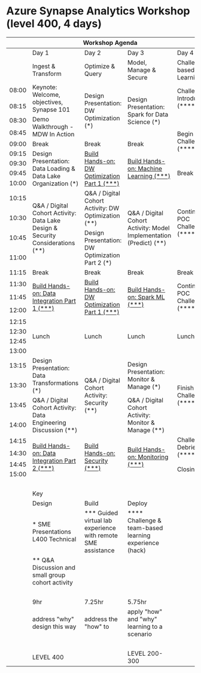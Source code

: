 # Azure Synapse Analytics Workshop (level 400, 4 days)

<table>
    <thead><tr>
        <th colspan=5>Workshop Agenda</th>
    </tr></thead>
    <tbody>
        <tr>
            <td>&nbsp;</td>
            <td>Day 1</td>
            <td>Day 2</td>
            <td>Day 3</td>
            <td>Day 4</td>
        </tr>
        <tr>
            <td>&nbsp;</td>
            <td>Ingest & Transform</td>
            <td>Optimize & Query</td>
            <td>Model, Manage & Secure</td>
            <td>Challenge-based Learning</td>
        </tr>
        <tr>
            <td>08:00</td>
            <td rowspan=2>Keynote: Welcome, objectives, Synapse 101</td>
            <td rowspan=4>Design Presentation: DW Optimization (*)</td>
            <td rowspan=4>Design Presentation: Spark for Data Science (*)</td>
            <td rowspan=2>Challenge Introduction (****)</td>
        </tr>
        <tr><td>08:15</td></tr>
        <tr>
            <td>08:30</td>
            <td rowspan=2>Demo Walkthrough - MDW In Action</td>
            <td rowspan=5>Begin POC Challenge (****)</td>
        </tr>
        <tr><td>08:45</td></tr>
        <tr>
            <td>09:00</td>
            <td>Break</td>
            <td>Break</td>
            <td>Break</td>
        </tr>
        <tr>
            <td>09:15</td>
            <td rowspan=4>Design Presentation: Data Loading & Data Lake Organization (*)</td>
            <td rowspan=4><a href="./day-02/lab03-dw-optimization-part-1.md">Build Hands-on: DW Optimization Part 1 (***)</a></td>
            <td rowspan=4><a href="./day-03/lab06-machine-learning.md">Build Hands-on: Machine Learning (***)</a></td>
        </tr>
        <tr><td>09:30</td></tr>
        <tr>
            <td>09:45</td>
            <td>Break</td>
        </tr>
        <tr>
            <td>10:00</td>
            <td rowspan=5>Continue POC Challenge (****)</td>
        </tr>
        <tr>
            <td>10:15</td>
            <td rowspan=4>Q&A / Digital Cohort Activity: Data Lake Design & Security Considerations (**)</td>
            <td rowspan=2>Q&A / Digital Cohort Activity: DW Optimization (**)</td>
            <td rowspan=4>Q&A / Digital Cohort Activity: Model Implementation (Predict) (**)</td>
        </tr>
        <tr><td>10:30</td></tr>
        <tr>
            <td>10:45</td>
            <td rowspan=2>Design Presentation: DW Optimization Part 2 (*)</td>
        </tr>
        <tr><td>11:00</td></tr>
        <tr><td>11:15</td><td>Break</td><td>Break</td><td>Break</td><td>Break</td></tr>
        <tr>
            <td>11:30</td>
            <td rowspan=3><a href="./day-01/lab01-data-integration-part-1.md">Build Hands-on: Data Integration Part 1 (***)</a></td>
            <td rowspan=3><a href="./day-02/lab04-dw-optimization-part-2.md">Build Hands-on: DW Optimization Part 1 (***)</a></td>
            <td rowspan=3><a href="./day-03/lab07-spark-ml.md">Build Hands-on: Spark ML (***)</a></td>
            <td rowspan=3>Continue POC Challenge (****)</td>
        </tr>
            <tr><td>11:45</td></tr>
            <tr><td>12:00</td></tr>
        <tr>
            <td>12:15</td>
            <td rowspan=4>Lunch</td>
            <td rowspan=4>Lunch</td>
            <td rowspan=4>Lunch</td>
            <td rowspan=4>Lunch</td>
        </tr>
        <tr><td>12:30</td></tr>
        <tr><td>12:45</td></tr>
        <tr><td>13:00</td></tr>
        <tr>
            <td>13:15</td>
            <td rowspan=2>Design Presentation: Data Transformations (*)</td>
            <td rowspan=4>Q&A / Digital Cohort Activity: Security (**)</td>
            <td rowspan=2>Design Presentation: Monitor & Manage (*)</td>
            <td rowspan=4>Finish POC Challenge (****)</td>
        </tr>
        <tr><td>13:30</td></tr>
        <tr>
            <td>13:45</td>
            <td rowspan=2>Q&A / Digital Cohort Activity: Data Engineering Discussion (**)</td>
            <td rowspan=2>Q&A / Digital Cohort Activity: Monitor & Manage (**)</td>
        </tr>
        <tr><td>14:00</td></tr>
        <tr>
            <td>14:15</td>
            <td rowspan=4><a href="./day-01/lab02-data-integration-part-2.md">Build Hands-on: Data Integration Part 2 (***)</a></td>
            <td rowspan=4><a href="./day-02/lab05-security.md">Build Hands-on: Security (***)</a></td>
            <td rowspan=4><a href="./day-03/lab08-monitoring">Build Hands-on: Monitoring (***)</a></td>
            <td rowspan=2>Challenge Debrief (****)</td>
        </tr>
        <tr><td>14:30</td></tr>
        <tr>
            <td>14:45</td>
            <td rowspan=2>Closing</td>
        </tr>
        <tr><td>15:00</td></tr>
        <tr><td colspan=5>&nbsp;</td></tr>
        <tr>
            <td>&nbsp;</td>
            <td colspan=3>Key</td>
            <td>&nbsp;</td>
        </tr>
        <tr>
            <td>&nbsp;</td>
            <td>Design</td>
            <td>Build</td>
            <td>Deploy</td>
            <td>&nbsp;</td>
        </tr>
        <tr>
            <td>&nbsp;</td>
            <td>* SME Presentations L400 Technical</td>
            <td>*** Guided virtual lab experience with remote SME assistance</td>
            <td>**** Challenge & team-based learning experience (hack)</td>
            <td>&nbsp;</td>
        </tr>
        <tr>
            <td>&nbsp;</td>
            <td>** Q&A Discussion and small group cohort activity</td>
            <td>&nbsp;</td>
            <td>&nbsp;</td>
            <td>&nbsp;</td>
        </tr>
        <tr><td>&nbsp;</td><td>&nbsp;</td><td>&nbsp;</td><td>&nbsp;</td><td>&nbsp;</td></tr>
        <tr>
            <td>&nbsp;</td>
            <td>9hr</td>
            <td>7.25hr</td>
            <td>5.75hr</td>
            <td>&nbsp;</td>
        </tr>
        <tr>
            <td>&nbsp;</td>
            <td>address "why" design this way</td>
            <td>address the "how" to</td>
            <td>apply "how" and "why" learning to a scenario</td>
            <td>&nbsp;</td>
        </tr>
        <tr><td>&nbsp;</td><td>&nbsp;</td><td>&nbsp;</td><td>&nbsp;</td><td>&nbsp;</td></tr>
        <tr>
            <td>&nbsp;</td>
            <td colspan=2>LEVEL 400</td>
            <td>LEVEL 200-300</td>
            <td>&nbsp;</td>
        </tr>
    </tbody>
    </table>